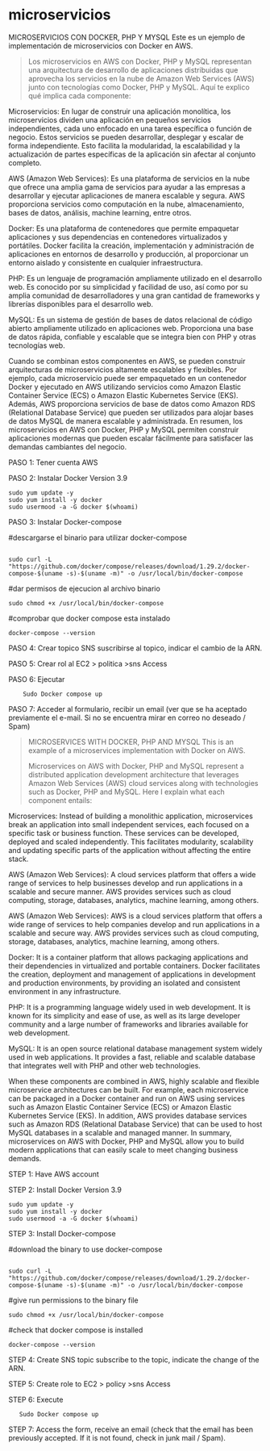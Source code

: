 







# microservicios
MICROSERVICIOS CON DOCKER, PHP Y MYSQL
Este es un ejemplo de implementación de microservicios con Docker en AWS.
> 
> Los microservicios en AWS con Docker, PHP y MySQL representan una arquitectura de desarrollo de aplicaciones distribuidas que aprovecha los servicios en la nube de Amazon Web Services (AWS) junto con tecnologías como Docker, PHP y MySQL. Aquí te explico qué implica cada componente:

Microservicios: En lugar de construir una aplicación monolítica, los microservicios dividen una aplicación en pequeños servicios independientes, cada uno enfocado en una tarea específica o función de negocio. Estos servicios se pueden desarrollar, desplegar y escalar de forma independiente. Esto facilita la modularidad, la escalabilidad y la actualización de partes específicas de la aplicación sin afectar al conjunto completo.

AWS (Amazon Web Services): Es una plataforma de servicios en la nube que ofrece una amplia gama de servicios para ayudar a las empresas a desarrollar y ejecutar aplicaciones de manera escalable y segura. AWS proporciona servicios como computación en la nube, almacenamiento, bases de datos, análisis, machine learning, entre otros.








Docker: Es una plataforma de contenedores que permite empaquetar aplicaciones y sus dependencias en contenedores virtualizados y portátiles. Docker facilita la creación, implementación y administración de aplicaciones en entornos de desarrollo y producción, al proporcionar un entorno aislado y consistente en cualquier infraestructura.

PHP: Es un lenguaje de programación ampliamente utilizado en el desarrollo web. Es conocido por su simplicidad y facilidad de uso, así como por su amplia comunidad de desarrolladores y una gran cantidad de frameworks y librerías disponibles para el desarrollo web.

MySQL: Es un sistema de gestión de bases de datos relacional de código abierto ampliamente utilizado en aplicaciones web. Proporciona una base de datos rápida, confiable y escalable que se integra bien con PHP y otras tecnologías web.

Cuando se combinan estos componentes en AWS, se pueden construir arquitecturas de microservicios altamente escalables y flexibles. Por ejemplo, cada microservicio puede ser empaquetado en un contenedor Docker y ejecutado en AWS utilizando servicios como Amazon Elastic Container Service (ECS) o Amazon Elastic Kubernetes Service (EKS). Además, AWS proporciona servicios de base de datos como Amazon RDS (Relational Database Service) que pueden ser utilizados para alojar bases de datos MySQL de manera escalable y administrada. En resumen, los microservicios en AWS con Docker, PHP y MySQL permiten construir aplicaciones modernas que pueden escalar fácilmente para satisfacer las demandas cambiantes del negocio.

PASO 1: Tener cuenta AWS

PASO 2: Instalar Docker Version 3.9

````
sudo yum update -y
sudo yum install -y docker
sudo usermood -a -G docker $(whoami)

````

    
PASO 3: Instalar Docker-compose

#descargarse el binario para utilizar docker-compose
    
````
    
sudo curl -L "https://github.com/docker/compose/releases/download/1.29.2/docker-compose-$(uname -s)-$(uname -m)" -o /usr/local/bin/docker-compose
````
#dar permisos de ejecucion al archivo binario
````
sudo chmod +x /usr/local/bin/docker-compose

````

#comprobar que docker compose esta instalado

````
docker-compose --version
````
    
PASO 4: Crear topico SNS suscribirse al topico, indicar el cambio de la ARN.

PASO 5: Crear rol al EC2 > politica >sns Access

PASO 6: Ejecutar
````
    Sudo Docker compose up
````
    
PASO 7: Acceder al formulario, recibir un email (ver que se ha aceptado previamente el e-mail. Si no se encuentra mirar en correo no deseado / Spam)

> MICROSERVICES WITH DOCKER, PHP AND MYSQL
This is an example of a microservices implementation with Docker on AWS.
> 
> Microservices on AWS with Docker, PHP and MySQL represent a distributed application development architecture that leverages Amazon Web Services (AWS) cloud services along with technologies such as Docker, PHP and MySQL. Here I explain what each component entails:

Microservices: Instead of building a monolithic application, microservices break an application into small independent services, each focused on a specific task or business function. These services can be developed, deployed and scaled independently. This facilitates modularity, scalability and updating specific parts of the application without affecting the entire stack.

AWS (Amazon Web Services): A cloud services platform that offers a wide range of services to help businesses develop and run applications in a scalable and secure manner. AWS provides services such as cloud computing, storage, databases, analytics, machine learning, among others.

AWS (Amazon Web Services): AWS is a cloud services platform that offers a wide range of services to help companies develop and run applications in a scalable and secure way. AWS provides services such as cloud computing, storage, databases, analytics, machine learning, among others.

Docker: It is a container platform that allows packaging applications and their dependencies in virtualized and portable containers. Docker facilitates the creation, deployment and management of applications in development and production environments, by providing an isolated and consistent environment in any infrastructure.

PHP: It is a programming language widely used in web development. It is known for its simplicity and ease of use, as well as its large developer community and a large number of frameworks and libraries available for web development.

MySQL: It is an open source relational database management system widely used in web applications. It provides a fast, reliable and scalable database that integrates well with PHP and other web technologies.

When these components are combined in AWS, highly scalable and flexible microservice architectures can be built. For example, each microservice can be packaged in a Docker container and run on AWS using services such as Amazon Elastic Container Service (ECS) or Amazon Elastic Kubernetes Service (EKS). In addition, AWS provides database services such as Amazon RDS (Relational Database Service) that can be used to host MySQL databases in a scalable and managed manner. In summary, microservices on AWS with Docker, PHP and MySQL allow you to build modern applications that can easily scale to meet changing business demands.

STEP 1: Have AWS account

STEP 2: Install Docker Version 3.9

````
sudo yum update -y
sudo yum install -y docker
sudo usermood -a -G docker $(whoami)

````

STEP 3: Install Docker-compose

#download the binary to use docker-compose
````
    
sudo curl -L "https://github.com/docker/compose/releases/download/1.29.2/docker-compose-$(uname -s)-$(uname -m)" -o /usr/local/bin/docker-compose
````

 #give run permissions to the binary file
 ````
sudo chmod +x /usr/local/bin/docker-compose

````
#check that docker compose is installed

````
docker-compose --version
````
STEP 4: Create SNS topic subscribe to the topic, indicate the change of the ARN.

STEP 5: Create role to EC2 > policy >sns Access

STEP 6: Execute
 ````
    Sudo Docker compose up
````
STEP 7: Access the form, receive an email (check that the email has been previously accepted. If it is not found, check in junk mail / Spam).   
